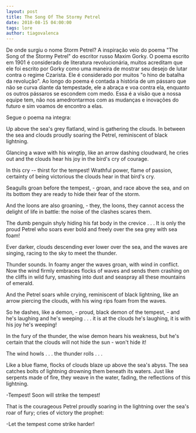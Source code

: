 ```yaml
---
layout: post
title: The Song Of The Stormy Petrel
date: 2018-08-15 04:00:00
tags: lore
author: tiagovalenca
---
```




De onde surgiu o nome Storm Petrel? A inspiração veio do poema "The Song of the Stormy Petrel" do escritor russo Maxim Gorky. O poema escrito em 1901 é considerado de literatura revolucionária, muitos acreditam que ele foi escrito por Gorky como uma maneira de mostrar seu desejo de lutar contra o regime Czarista. Ele é considerado por muitos "o hino de batalha da revolução". Ao longo do poema é contada a história de um pássaro que não se curva diante da tempestade, ele a abraça e voa contra ela, enquanto os outros pássaros se escondem com medo. Essa é a visão que a nossa equipe tem, não nos amedrontarmos com as mudanças e inovações do futuro e sim voamos de encontro a elas.

<p>Segue o poema na integra:</p>
<p> Up above the sea's grey flatland, wind is gathering the clouds. In between the sea and clouds proudly soaring the Petrel, reminiscent of black lightning.</p>
  <p>Glancing a wave with his wingtip, like an arrow dashing cloudward, he cries out and the clouds hear his joy in the bird's cry of courage.</p>
  <p>In this cry -- thirst for the tempest! Wrathful power, flame of passion, certainty of being victorious the clouds hear in that bird's cry.</p>
  <p>Seagulls groan before the tempest, - groan, and race above the sea, and on its bottom they are ready to hide their fear of the storm.</p>
  <p>And the loons are also groaning, - they, the loons, they cannot access the delight of life in battle: the noise of the clashes scares them.</p>
  <p>The dumb penguin shyly hiding his fat body in the crevice . . . It is only the proud Petrel who soars ever bold and freely over the sea grey with sea foam!</p>
  <p>Ever darker, clouds descending ever lower over the sea, and the waves are singing, racing to the sky to meet the thunder.</p>
  <p>Thunder sounds. In foamy anger the waves groan, with wind in conflict. Now the wind firmly embraces flocks of waves and sends them crashing on the cliffs in wild fury, smashing into dust and seaspray all these mountains of emerald.</p>
  <p>And the Petrel soars while crying, reminiscent of black lightning, like an arrow piercing the clouds, with his wing rips foam from the waves.</p>
  <p>So he dashes, like a demon, - proud, black demon of the tempest, - and he's laughing and he's weeping . . . it is at the clouds he's laughing, it is with his joy he's weeping!</p>
  <p>In the fury of the thunder, the wise demon hears his weakness, but he's certain that the clouds will not hide the sun - won't hide it!</p>
  <p>The wind howls . . . the thunder rolls . . .</p>
  <p>Like a blue flame, flocks of clouds blaze up above the sea's abyss. The sea catches bolts of lightning drowning them beneath its waters. Just like serpents made of fire, they weave in the water, fading, the reflections of this lightning.</p>
  <p>-Tempest! Soon will strike the tempest!</p>
  <p>That is the courageous Petrel proudly soaring in the lightning over the sea's roar of fury; cries of victory the prophet:</p>
  <p>-Let the tempest come strike harder!</p>
